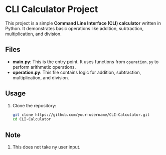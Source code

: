 # CLI Calculator Project

This project is a simple **Command Line Interface (CLI) calculator** written in Python. It demonstrates basic operations like addition, subtraction, multiplication, and division.

## Files
- **main.py**: This is the entry point. It uses functions from `operation.py` to perform arithmetic operations.
- **operation.py**: This file contains logic for addition, subtraction, multiplication, and division.

## Usage
1. Clone the repository:
   ```bash
   git clone https://github.com/your-username/CLI-Calculator.git
   cd CLI-Calculator
## Note
1. This does not take ny user input.